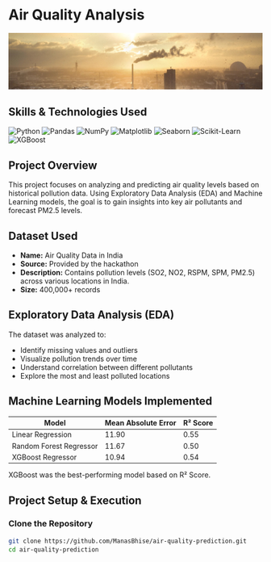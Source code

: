 # Air Quality Analysis

![Dataset Cover](https://github.com/ManasBhise/ImpactX/blob/main/dataset-cover.jpg)

## Skills & Technologies Used

![Python](https://img.shields.io/badge/Python-3776AB?style=for-the-badge&logo=python&logoColor=white)
![Pandas](https://img.shields.io/badge/Pandas-150458?style=for-the-badge&logo=pandas&logoColor=white)
![NumPy](https://img.shields.io/badge/NumPy-013243?style=for-the-badge&logo=numpy&logoColor=white)
![Matplotlib](https://img.shields.io/badge/Matplotlib-11557C?style=for-the-badge&logo=python&logoColor=white)
![Seaborn](https://img.shields.io/badge/Seaborn-009688?style=for-the-badge&logo=python&logoColor=white)
![Scikit-Learn](https://img.shields.io/badge/Scikit--Learn-F7931E?style=for-the-badge&logo=scikit-learn&logoColor=white)
![XGBoost](https://img.shields.io/badge/XGBoost-FF6600?style=for-the-badge&logo=python&logoColor=white)

## Project Overview
This project focuses on analyzing and predicting air quality levels based on historical pollution data. Using Exploratory Data Analysis (EDA) and Machine Learning models, the goal is to gain insights into key air pollutants and forecast PM2.5 levels.

## Dataset Used
- **Name:** Air Quality Data in India
- **Source:** Provided by the hackathon
- **Description:** Contains pollution levels (SO2, NO2, RSPM, SPM, PM2.5) across various locations in India.
- **Size:** 400,000+ records

## Exploratory Data Analysis (EDA)
The dataset was analyzed to:
- Identify missing values and outliers
- Visualize pollution trends over time
- Understand correlation between different pollutants
- Explore the most and least polluted locations

## Machine Learning Models Implemented
| Model                   | Mean Absolute Error | R² Score |
|-------------------------|--------------------|----------|
| Linear Regression       | 11.90              | 0.55     |
| Random Forest Regressor | 11.67              | 0.50     |
| XGBoost Regressor       | 10.94              | 0.54     |

XGBoost was the best-performing model based on R² Score.

## Project Setup & Execution

### Clone the Repository
```bash
git clone https://github.com/ManasBhise/air-quality-prediction.git
cd air-quality-prediction
